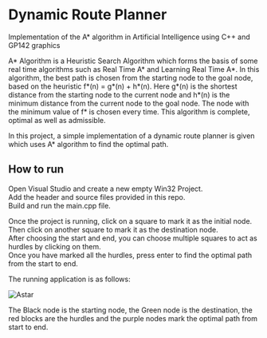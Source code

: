 # Dynamic Route Planner
Implementation of the A* algorithm in Artificial Intelligence using C++ and GP142 graphics

A* Algorithm is a Heuristic Search Algorithm which forms the basis of some real time algorithms such as Real Time A* and Learning Real Time A*. In this algorithm, the best path is chosen from the starting node to the goal node, based on the heuristic f*(n) = g*(n) + h*(n). Here g*(n) is the shortest distance from the starting node to the current node and h*(n) is the minimum distance from the current node to the goal node. The node with the minimum value of f* is chosen every time. This algorithm is complete, optimal as well as admissible. 

In this project, a simple implementation of a dynamic route planner is given which uses A* algorithm to find the optimal path. 

## How to run 
Open Visual Studio and create a new empty Win32 Project.  \
Add the header and source files provided in this repo.  \
Build and run the main.cpp file. 

Once the project is running, click on a square to mark it as the initial node. Then click on another square to mark it as the destination node. \
After choosing the start and end, you can choose multiple squares to act as hurdles by clicking on them. \
Once you have marked all the hurdles, press enter to find the optimal path from the start to end. 

The running application is as follows: 

![Astar](https://user-images.githubusercontent.com/68266703/121016290-61474200-c7b5-11eb-9698-1c5c80e3bc55.png)


The Black node is the starting node, the Green node is the destination, the red blocks are the hurdles and the purple nodes mark the optimal path from start to end. 
